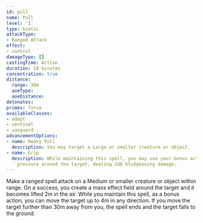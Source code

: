 ```yaml
---
id: pull
name: Pull
level: '1'
type: biotic
attackType:
- Ranged Attack
effect:
- control
damageType: []
castingTime: Action
duration: 10 minutes
concentration: true
distance:
  range: 30m
  aoeType: 
  aoeDistance: 
detonates: 
primes: force
availableClasses:
- adept
- sentinel
- vanguard
advancementOptions:
- name: Heavy Pull
  description: You may target a Large or smaller creature or object.
- name: Grip
  description: While maintaining this spell, you may use your bonus action to increase
    pressure around the target, dealing 2d6 bludgeoning damage.
---
```

Make a ranged spell attack on a Medium or smaller creature or object within range. On a success, you create a mass effect field around the target and it becomes lifted 2m in the air. While you maintain this spell, as a bonus action, you can move the target up to 4m in any direction. If you move the target further than 30m away from you, the spell ends and the target falls to the ground.